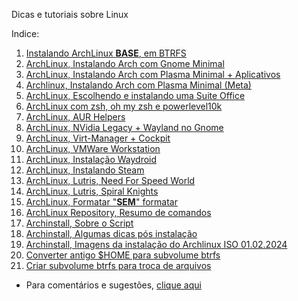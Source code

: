 Dicas e tutoriais sobre Linux

Indice:

01) [Instalando ArchLinux **BASE**, em BTRFS](https://elppans.github.io/doc-linux/archLinux_instalacao_base_btrfs)  
02) [ArchLinux, Instalando Arch com Gnome Minimal](https://elppans.github.io/doc-linux/archlinux_gnome_minimal)  
03) [ArchLinux, Instalando Arch com Plasma Minimal + Aplicativos](https://elppans.github.io/doc-linux/archlinux_plasma_minimal)  
04) [Archlinux, Instalando Arch com Plasma Minimal (Meta)](https://elppans.github.io/doc-linux/archlinux_plasma_meta)  
05) [ArchLinux, Escolhendo e instalando uma Suite Office](https://elppans.github.io/doc-linux/archlinux_suite_office)  
06) [ArchLinux com zsh, oh my zsh e powerlevel10k](https://elppans.github.io/doc-linux/archlinux_zsh_ohmyzsh_powerlevel10k)  
07) [ArchLinux, AUR Helpers](https://elppans.github.io/doc-linux/archlinux_aur_helpers)  
08) [ArchLinux, NVidia Legacy + Wayland no Gnome](https://elppans.github.io/doc-linux/archlinux_nvidia_legacy_wayland_gnome)  
09) [ArchLinux, Virt-Manager + Cockpit](https://elppans.github.io/doc-linux/archlinux_virt-manager_cockpit)   
10) [ArchLinux, VMWare Workstation](https://elppans.github.io/doc-linux/archlinux_vmware-workstation)
11) [ArchLinux, Instalação Waydroid](https://elppans.github.io/doc-linux/archlinux_instalacao_waydroid.md)  
12) [ArchLinux, Instalando Steam](https://elppans.github.io/doc-linux/archlinux_steam)  
13) [ArchLinux, Lutris, Need For Speed World](https://elppans.github.io/doc-linux/arch_lutris_nfs)  
14) [ArchLinux, Lutris, Spiral Knights](https://elppans.github.io/doc-linux/arch_lutris_spiralknights)  
15) [ArchLinux, Formatar "**SEM**" formatar](https://elppans.github.io/doc-linux/archlinux_formatar_sem_formatar)  
16) [ArchLinux Repository, Resumo de comandos](https://elppans.github.io/doc-linux/archlinux_repository_resumo_de_comandos)  
17) [Archinstall, Sobre o Script](https://elppans.github.io/doc-linux/archinstall_script)  
18) [Archinstall, Algumas dicas pós instalação](https://elppans.github.io/doc-linux/archinstall_tips_pos_inst)  
19) [Archinstall, Imagens da instalação do Archlinux ISO 01.02.2024](https://elppans.github.io/doc-linux/archinstall_img_archlinux-2024.02.01-x86_64)  
20) [Converter antigo $HOME para subvolume btrfs](https://elppans.github.io/doc-linux/converter_antigo_home_para_subvolume_btrfs)  
21) [Criar subvolume btrfs para troca de arquivos](https://elppans.github.io/doc-linux/criar_subvolume_btrfs_para_troca)  




* Para comentários e sugestões, [clique aqui](https://github.com/elppans/doc-linux/issues)  
